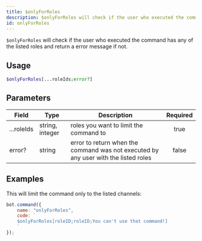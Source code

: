 ```yaml
---
title: $onlyForRoles
description: $onlyForRoles will check if the user who executed the command has any of the listed roles and return a error message if not.
id: onlyForRoles
---
```


`$onlyForRoles` will check if the user who executed the command has any of the listed roles and return a error message if not.

## Usage

```php
$onlyForRoles[...roleIds;error?]
```

## Parameters

| Field     | Type     | Description                                                        | Required |
|-----------|----------|--------------------------------------------------------------------|:--------:|
| ...roleIds    | string, integer   | roles you want to limit the command to                                                    |   true   |
| error?    | string   | error to return when the command was not executed by any user with the listed roles |   false   |

## Examples

This will limit the command only to the listed channels:

```javascript
bot.command({
    name: "onlyForRoles",
    code: `
    $onlyForRoles[roleID;roleID;You can't use that command!]
    `
});
```